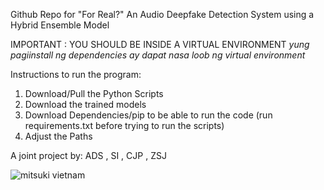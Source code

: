   Github Repo for "For Real?" An Audio Deepfake Detection System using a Hybrid Ensemble Model
  
  IMPORTANT : YOU SHOULD BE INSIDE A VIRTUAL ENVIRONMENT 
  _yung pagiinstall ng dependencies ay dapat nasa loob ng virtual environment_

  Instructions to run the program:
  1. Download/Pull the Python Scripts
  2. Download the trained models
  3. Download Dependencies/pip to be able to run the code (run requirements.txt before trying to run the scripts)
  4. Adjust the Paths
  
  A joint project by:
  ADS , SI , CJP , ZSJ



  ![mitsuki vietnam](https://github.com/user-attachments/assets/668bc572-6f6f-436f-baa6-069c5ce169fb)
